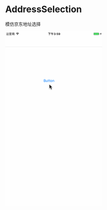 # AddressSelection
模仿京东地址选择

![image](https://github.com/shaopenglei/AddressSelection/blob/master/模仿京东地址选择.gif)
